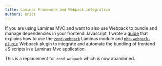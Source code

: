```yaml
---
title: Laminas Framework and Webpack integration
authors: ericr
---
```

If you are using Laminas MVC and want to also use Webpack to bundle and manage 
dependencies in your frontend Javascript, I wrote a [guide](/docs/zend-webpack-guide-getting-started) that
explains how to use the [`zend-webpack`](https://github.com/visto9259/zend-webpack) Laminas module and [`php-webpack-plugin`](https://github.com/visto9259/php-webpack-plugin)
Webpack plugin to integrate and automate the bundling of frontend JS scripts in a Laminas Mvc application.

This is a replacement for `zend-webpack` which is now abandoned. 

